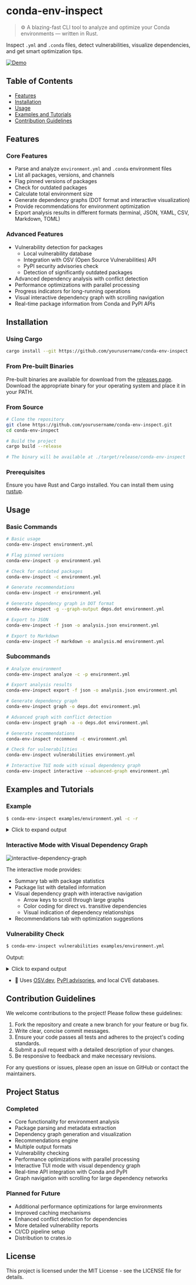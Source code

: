 # conda-env-inspect

> ⚙️ A blazing-fast CLI tool to analyze and optimize your Conda environments — written in Rust.

Inspect `.yml` and `.conda` files, detect vulnerabilities, visualize dependencies, and get smart optimization tips.

[![Demo](https://user-images.githubusercontent.com/your/demo.gif)](https://github.com/DishankChauhan/conda-env-inspect)

## Table of Contents

- [Features](#features)
- [Installation](#installation)
- [Usage](#usage)
- [Examples and Tutorials](#examples-and-tutorials)
- [Contribution Guidelines](#contribution-guidelines)

## Features

### Core Features
- Parse and analyze `environment.yml` and `.conda` environment files
- List all packages, versions, and channels
- Flag pinned versions of packages
- Check for outdated packages
- Calculate total environment size
- Generate dependency graphs (DOT format and interactive visualization)
- Provide recommendations for environment optimization
- Export analysis results in different formats (terminal, JSON, YAML, CSV, Markdown, TOML)

### Advanced Features
- Vulnerability detection for packages
  - Local vulnerability database
  - Integration with OSV (Open Source Vulnerabilities) API
  - PyPI security advisories check
  - Detection of significantly outdated packages
- Advanced dependency analysis with conflict detection
- Performance optimizations with parallel processing
- Progress indicators for long-running operations
- Visual interactive dependency graph with scrolling navigation
- Real-time package information from Conda and PyPI APIs

## Installation

### Using Cargo

```bash
cargo install --git https://github.com/yourusername/conda-env-inspect
```

### From Pre-built Binaries

Pre-built binaries are available for download from the [releases page](https://github.com/DishankChauhan/conda-env-inspect). Download the appropriate binary for your operating system and place it in your PATH.

### From Source

```bash
# Clone the repository
git clone https://github.com/yourusername/conda-env-inspect.git
cd conda-env-inspect

# Build the project
cargo build --release

# The binary will be available at ./target/release/conda-env-inspect
```

### Prerequisites

Ensure you have Rust and Cargo installed. You can install them using [rustup](https://rustup.rs/).

## Usage

### Basic Commands

```bash
# Basic usage
conda-env-inspect environment.yml

# Flag pinned versions
conda-env-inspect -p environment.yml

# Check for outdated packages
conda-env-inspect -c environment.yml

# Generate recommendations
conda-env-inspect -r environment.yml

# Generate dependency graph in DOT format
conda-env-inspect -g --graph-output deps.dot environment.yml

# Export to JSON
conda-env-inspect -f json -o analysis.json environment.yml

# Export to Markdown
conda-env-inspect -f markdown -o analysis.md environment.yml
```

### Subcommands

```bash
# Analyze environment
conda-env-inspect analyze -c -p environment.yml

# Export analysis results
conda-env-inspect export -f json -o analysis.json environment.yml

# Generate dependency graph
conda-env-inspect graph -o deps.dot environment.yml

# Advanced graph with conflict detection
conda-env-inspect graph -a -o deps.dot environment.yml

# Generate recommendations
conda-env-inspect recommend -c environment.yml

# Check for vulnerabilities
conda-env-inspect vulnerabilities environment.yml

# Interactive TUI mode with visual dependency graph
conda-env-inspect interactive --advanced-graph environment.yml
```

## Examples and Tutorials

### Example

```bash
$ conda-env-inspect examples/environment.yml -c -r
```

<details>
<summary>Click to expand output</summary>

```
+---------------+---------+-------+---------+--------+----------+
| Package       | Version | Build | Channel | Pinned | Outdated |
+---------------+---------+-------+---------+--------+----------+
| python        | 3.9     | N/A   | default | Yes    | Yes      |
| numpy         | 1.22.3  | N/A   | default | Yes    | Yes      |
| pandas        | 1.4.2   | N/A   | default | Yes    | Yes      |
| matplotlib    | 3.5.1   | N/A   | default | Yes    | Yes      |
| scikit-learn  | 1.0.2   | N/A   | default | Yes    | Yes      |
| jupyterlab    | N/A     | N/A   | default | No     | No       |
| tensorflow    | 2.9.1   | N/A   | default | Yes    | Yes      |
| pytorch       | 1.11.0  | N/A   | pytorch | Yes    | Yes      |
| pip           | N/A     | N/A   | default | No     | No       |
+---------------+---------+-------+---------+--------+----------+
| TOTAL         | 9 packages | | | 7 pinned | 7 outdated |
+---------------+---------+-------+---------+--------+----------+
| Size          | 1.40 GB | | | | |
+---------------+---------+-------+---------+--------+----------+

Recommendations:
1. Found 7 outdated packages. Consider updating them for security and performance improvements.
2. Update numpy from 1.22.3 to 1.26.4
3. Update pandas from 1.4.2 to 2.2.1
4. Update matplotlib from 3.5.1 to 3.9.0
5. 77.8% of packages have pinned versions. This ensures reproducibility but may prevent updates.
```

</details>

### Interactive Mode with Visual Dependency Graph

![interactive-dependency-graph](https://user-images.githubusercontent.com/your/graph-demo.gif)

The interactive mode provides:
- Summary tab with package statistics
- Package list with detailed information
- Visual dependency graph with interactive navigation
  - Arrow keys to scroll through large graphs
  - Color coding for direct vs. transitive dependencies
  - Visual indication of dependency relationships
- Recommendations tab with optimization suggestions

### Vulnerability Check

```bash
$ conda-env-inspect vulnerabilities examples/environment.yml
```

Output:

<details>
<summary>Click to expand output</summary>

```
Found 5 potential security vulnerabilities:
1. numpy 1.22.3 - Potentially vulnerable due to being significantly outdated (current: 1.22.3, latest: 2.2.4)
2. matplotlib 3.5.1 - Potentially vulnerable due to being significantly outdated (current: 3.5.1, latest: 3.10.1)
3. scikit-learn 1.0.2 - Potentially vulnerable due to being significantly outdated (current: 1.0.2, latest: 1.6.1)
4. tensorflow 2.9.1 - Potentially vulnerable due to being significantly outdated (current: 2.9.1, latest: 2.18.0)
5. pytorch 1.11.0 - Potentially vulnerable due to being significantly outdated (current: 1.11.0, latest: 2.5.1)
```

</details>

- 🔐 Uses [OSV.dev](https://osv.dev), [PyPI advisories](https://pypi.org/security/), and local CVE databases.

## Contribution Guidelines

We welcome contributions to the project! Please follow these guidelines:

1. Fork the repository and create a new branch for your feature or bug fix.
2. Write clear, concise commit messages.
3. Ensure your code passes all tests and adheres to the project's coding standards.
4. Submit a pull request with a detailed description of your changes.
5. Be responsive to feedback and make necessary revisions.

For any questions or issues, please open an issue on GitHub or contact the maintainers.

## Project Status

### Completed
- Core functionality for environment analysis
- Package parsing and metadata extraction
- Dependency graph generation and visualization
- Recommendations engine
- Multiple output formats
- Vulnerability checking
- Performance optimizations with parallel processing
- Interactive TUI mode with visual dependency graph
- Real-time API integration with Conda and PyPI
- Graph navigation with scrolling for large dependency networks

### Planned for Future
- Additional performance optimizations for large environments
- Improved caching mechanisms
- Enhanced conflict detection for dependencies
- More detailed vulnerability reports
- CI/CD pipeline setup
- Distribution to crates.io

## License

This project is licensed under the MIT License - see the LICENSE file for details. 

